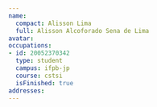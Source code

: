 ```yaml
---
name:
  compact: Alisson Lima
  full: Alisson Alcoforado Sena de Lima
avatar:
occupations:
- id: 20052370342
  type: student
  campus: ifpb-jp
  course: cstsi
  isFinished: true
addresses:
---
```

